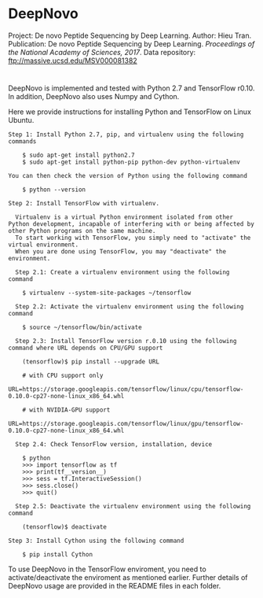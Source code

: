 # DeepNovo
Project: De novo Peptide Sequencing by Deep Learning.
Author: Hieu Tran.
Publication: De novo Peptide Sequencing by Deep Learning. *Proceedings of the National Academy of Sciences, 2017*. 
Data repository: ftp://massive.ucsd.edu/MSV000081382

#

DeepNovo is implemented and tested with Python 2.7 and TensorFlow r0.10. In addition, DeepNovo also uses Numpy and Cython.

Here we provide instructions for installing Python and TensorFlow on Linux Ubuntu.
    
    Step 1: Install Python 2.7, pip, and virtualenv using the following commands
    
        $ sudo apt-get install python2.7
        $ sudo apt-get install python-pip python-dev python-virtualenv
        
    You can then check the version of Python using the following command
    
        $ python --version
        
    Step 2: Install TensorFlow with virtualenv.

      Virtualenv is a virtual Python environment isolated from other Python development, incapable of interfering with or being affected by other Python programs on the same machine. 
      To start working with TensorFlow, you simply need to "activate" the virtual environment. 
      When you are done using TensorFlow, you may "deactivate" the environment.
      
      Step 2.1: Create a virtualenv environment using the following command
      
        $ virtualenv --system-site-packages ~/tensorflow

      Step 2.2: Activate the virtualenv environment using the following command
      
        $ source ~/tensorflow/bin/activate
        
      Step 2.3: Install TensorFlow version r.0.10 using the following command where URL depends on CPU/GPU support
      
        (tensorflow)$ pip install --upgrade URL 

        # with CPU support only
        URL=https://storage.googleapis.com/tensorflow/linux/cpu/tensorflow-0.10.0-cp27-none-linux_x86_64.whl

        # with NVIDIA-GPU support
        URL=https://storage.googleapis.com/tensorflow/linux/gpu/tensorflow-0.10.0-cp27-none-linux_x86_64.whl

      Step 2.4: Check TensorFlow version, installation, device
      
        $ python
        >>> import tensorflow as tf
        >>> print(tf__version__)
        >>> sess = tf.InteractiveSession()
        >>> sess.close()
        >>> quit()

      Step 2.5: Deactivate the virtualenv environment using the following command
      
        (tensorflow)$ deactivate
        
    Step 3: Install Cython using the following command
        
        $ pip install Cython
        
  To use DeepNovo in the TensorFlow enviroment, you need to activate/deactivate the enviroment as mentioned earlier. Further details of DeepNovo usage are provided in the README files in each folder.
